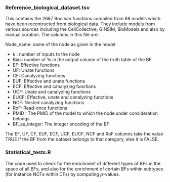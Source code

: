 ### Reference_biological_dataset.tsv
This contains the 2687 Boolean functions compiled from 88 models which have been recontructed from biological data. They include models from various sources including the CellCollective, GINSIM, BioModels and also by manual curation. The columns in this file are:

Node_name: name of the node as given in the model
- *k* : number of inputs to the node
- Bias: number of 1s in the output column of the truth table of the BF
- EF: Effective functions
- UF: Unate functions
- CF: Canalyzing functions
- EUF: Effective and unate functions
- ECF: Effective and canalyzing functions
- UCF: Unate and canalyzing functions
- EUCF: Effective, unate and canalyzing functions
- NCF: Nested canalyzing functions
- RoF: Read-once functions
- PMID : The PMID of the model to which the node under consideration belongs. 
- BF_as_integer: The integer encoding of the BF

The EF, UF, CF, EUF, ECF, UCF, EUCF, NCF and RoF columns take the value TRUE if the BF from the dataset belongs to that category, else it is FALSE. 


### Statistical_tests.R
The code used to check for the enrichment of different types of BFs in the space of all BFs, and also for the enrichment of certain BFs within subtypes (for instance NCFs within CFs) by computing *p*-values.
